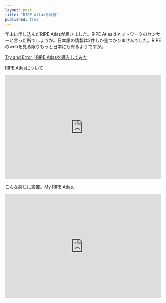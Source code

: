 ```yaml
---
layout: post
title: "RIPE Atlasを設置"
published: true
---
```


年末に申し込んだRIPE Atlasが届きました。RIPE Atlasはネットワークのセンサーと言った所でしょうか。日本語の情報は2件しか見つかりませんでした。RIPEのwebを見る限りもっと日本にも有るようですが。

[Try and Error | RIPE Atlasを導入してみた](http://www.ipnet-lab.jp/post/2013/11/09/ripe-atlas.aspx "Try and Error | RIPE Atlasを導入してみた")

[RIPE Atlasについて](http://enog.jp/wp-content/uploads/2012/07/ENOG15_RIPE_Atlas.pdf)

<iframe src="http://www.flickr.com/photos/jun_/11853615855/player/" width="500" height="333" frameborder="0" allowfullscreen webkitallowfullscreen mozallowfullscreen oallowfullscreen msallowfullscreen></iframe>

こんな感じに設置。My RIPE Atlas.

<iframe src="http://www.flickr.com/photos/jun_/11854835226/player/" width="500" height="333" frameborder="0" allowfullscreen webkitallowfullscreen mozallowfullscreen oallowfullscreen msallowfullscreen></iframe>

